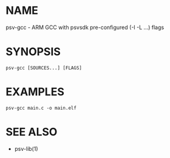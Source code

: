 # NAME
  psv-gcc - ARM GCC with psvsdk pre-configured (-I -L ...) flags

# SYNOPSIS
	psv-gcc [SOURCES...] [FLAGS]

# EXAMPLES

	psv-gcc main.c -o main.elf

# SEE ALSO
  - psv-lib(1)
